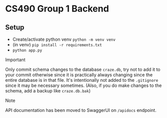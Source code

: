 # CS490 Group 1 Backend

## Setup
- Create/activate python venv `python -m venv venv`
- (in venv) `pip install -r requirements.txt`
- `python app.py`
> [!IMPORTANT]  
> Only commit schema changes to the database `craze.db`, try not to add it to your commit otherwise since it is practically always changing since the entire database is in that file. It's intentionally not added to the `.gitignore` since it may be necessary sometimes. (Also, if you do make changes to the schema, add a backup like `craze.db.bak`)

> [!NOTE]  
> API documentation has been moved to SwaggerUI on `/apidocs` endpoint.
